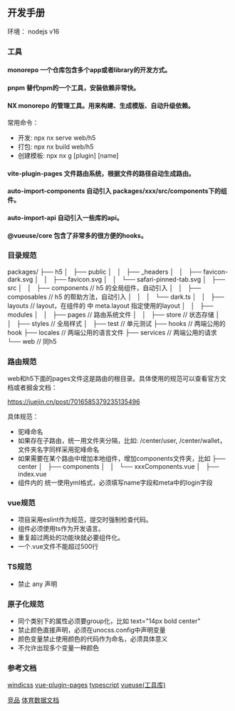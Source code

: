 ## 开发手册

环境： nodejs v16

### 工具

#### monorepo 一个仓库包含多个app或者library的开发方式。

#### pnpm 替代npm的一个工具，安装依赖非常快。

#### NX monorepo 的管理工具。用来构建、生成模版、自动升级依赖。

常用命令：

- 开发: npx nx serve web/h5
- 打包: npx nx build web/h5
- 创建模板: npx nx g [plugin] [name]

#### vite-plugin-pages 文件路由系统，根据文件的路径自动生成路由。

#### auto-import-components 自动引入 packages/xxx/src/components下的组件。

#### auto-import-api 自动引入一些库的api。

#### @vueuse/core 包含了非常多的很方便的hooks。

### 目录规范

packages/
├── h5
│   ├── public
│   │   ├── _headers
│   │   ├── favicon-dark.svg
│   │   ├── favicon.svg
│   │   └── safari-pinned-tab.svg
│   ├── src
│   │   ├── components // h5 的全局组件，自动引入
│   │   ├── composables // h5 的帮助方法，自动引入
│   │   │   └── dark.ts
│   │   ├── layouts // layout，在组件的<route /> 中 meta.layout 指定使用的layout
│   │   ├── modules
│   │   ├── pages // 路由系统文件
│   │   ├── store // 状态存储
│   │   ├── styles // 全局样式
│   ├── test // 单元测试
├── hooks // 两端公用的hook
├── locales // 两端公用的语言文件
├── services // 两端公用的请求
└── web // 同h5

### 路由规范

web和h5下面的pages文件这是路由的根目录。具体使用的规范可以查看官方文档或者掘金文档：

https://juejin.cn/post/7016585379235135496

具体规范：

- 驼峰命名
- 如果存在子路由，统一用文件夹分隔，比如: /center/user, /center/wallet，文件夹名字同样采用驼峰命名
- 如果需要在某个路由中增加本地组件，增加components文件夹，比如
├── center
│   ├── components
│   │   └── xxxComponents.vue 
│   ├── index.vue 
- 组件内的 <route /> 统一使用yml格式，必须填写name字段和meta中的login字段

### vue规范

- 项目采用eslint作为规范，提交时强制检查代码。
- 组件必须使用ts作为开发语言。
- 重复超过两处的功能块就必要组件化。
- 一个.vue文件不能超过500行

### TS规范

- 禁止 any 声明

### 原子化规范

- 同个类别下的属性必须要group化，比如 text="14px bold center"
- 禁止颜色直接声明，必须在unocss.config中声明变量
- 颜色变量禁止使用颜色的代码作为命名，必须具体意义
- 不允许出现多个变量一种颜色

### 参考文档

[windicss](https://cn.windicss.org/)
[vue-plugin-pages](https://github.com/hannoeru/vite-plugin-pages)
[typescript](https://jkchao.github.io/typescript-book-chinese/)
[vueuse(工具库)](https://vueuse.org/)

[竞品](https://67866.vet/sportEvents#/today/football/market/ah&ou)
[体育数据文档](https://doc.newsportspro.com/doc.html)